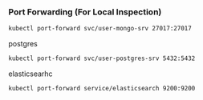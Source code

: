 ### Port Forwarding (For Local Inspection)

```bash
kubectl port-forward svc/user-mongo-srv 27017:27017
```

postgres

```bash
kubectl port-forward svc/user-postgres-srv 5432:5432
```

elasticsearhc

```bash
kubectl port-forward service/elasticsearch 9200:9200
```
